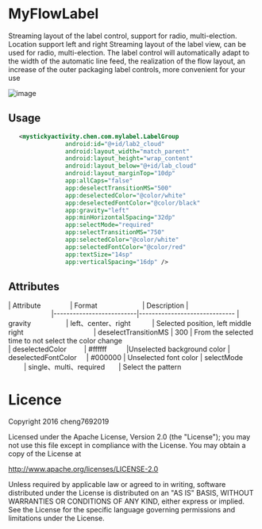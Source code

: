 # MyFlowLabel
Streaming layout of the label control, support for radio, multi-election. Location support left and right
Streaming layout of the label view, can be used for radio, multi-election. The label control will automatically adapt to the width of the automatic line feed, the realization of the flow layout, an increase of the outer packaging label controls, more convenient for your use

![image](https://github.com/cheng7692019/MyFlowLabel/blob/master/preview/20171015_224814.gif)  

## Usage

```xml
   <mystickyactivity.chen.com.mylabel.LabelGroup
                android:id="@+id/lab2_cloud"
                android:layout_width="match_parent"
                android:layout_height="wrap_content"
                android:layout_below="@+id/lab_cloud"
                android:layout_marginTop="10dp"
                app:allCaps="false"
                app:deselectTransitionMS="500"
                app:deselectedColor="@color/white"
                app:deselectedFontColor="@color/black"
                app:gravity="left"
                app:minHorizontalSpacing="32dp"
                app:selectMode="required"
                app:selectTransitionMS="750"
                app:selectedColor="@color/white"
                app:selectedFontColor="@color/red"
                app:textSize="14sp"
                app:verticalSpacing="16dp" />
```
## Attributes

| Attribute                | Format                       | Description                        |                                                          
|--------------------------|------------------------------
| gravity                  | left、center、right           | Selected position, left middle right                                    
| deselectTransitionMS     | 300                           | From the selected time to not select the color change  
| deselectedColor          | #ffffff                       |Unselected background color
| deselectedFontColor      | #000000                       | Unselected font color
| selectMode               | single、multi、required       | Select the pattern 
   
# Licence
Copyright 2016 cheng7692019

Licensed under the Apache License, Version 2.0 (the "License");
you may not use this file except in compliance with the License.
You may obtain a copy of the License at

   http://www.apache.org/licenses/LICENSE-2.0

Unless required by applicable law or agreed to in writing, software
distributed under the License is distributed on an "AS IS" BASIS,
WITHOUT WARRANTIES OR CONDITIONS OF ANY KIND, either express or implied.
See the License for the specific language governing permissions and
limitations under the License.



